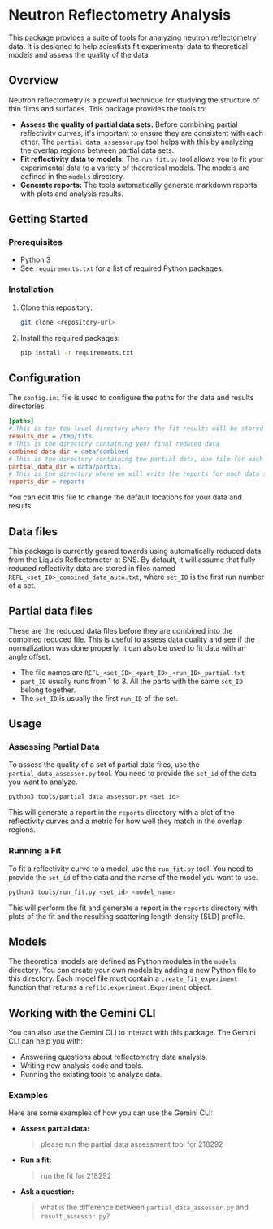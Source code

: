 # Neutron Reflectometry Analysis

This package provides a suite of tools for analyzing neutron reflectometry data. It is designed to help scientists fit experimental data to theoretical models and assess the quality of the data.

## Overview

Neutron reflectometry is a powerful technique for studying the structure of thin films and surfaces. This package provides the tools to:

*   **Assess the quality of partial data sets:** Before combining partial reflectivity curves, it's important to ensure they are consistent with each other. The `partial_data_assessor.py` tool helps with this by analyzing the overlap regions between partial data sets.
*   **Fit reflectivity data to models:** The `run_fit.py` tool allows you to fit your experimental data to a variety of theoretical models. The models are defined in the `models` directory.
*   **Generate reports:** The tools automatically generate markdown reports with plots and analysis results.

## Getting Started

### Prerequisites

*   Python 3
*   See `requirements.txt` for a list of required Python packages.

### Installation

1.  Clone this repository:
    ```bash
    git clone <repository-url>
    ```
2.  Install the required packages:
    ```bash
    pip install -r requirements.txt
    ```

## Configuration

The `config.ini` file is used to configure the paths for the data and results directories.

```ini
[paths]
# This is the top-level directory where the fit results will be stored
results_dir = /tmp/fits
# This is the directory containing your final reduced data
combined_data_dir = data/combined
# This is the directory containing the partial data, one file for each run
partial_data_dir = data/partial
# This is the directory where we will write the reports for each data set
reports_dir = reports
```
You can edit this file to change the default locations for your data and results.

## Data files
This package is currently geared towards using automatically reduced data from the
Liquids Reflectometer at SNS. By default, it will assume that fully reduced reflectivity
data are stored in files named `REFL_<set_ID>_combined_data_auto.txt`, where `set_ID`
is the first run number of a set.

## Partial data files
These are the reduced data files before they are combined into the combined reduced file.
This is useful to assess data quality and see if the normalization was done properly.
It can also be used to fit data with an angle offset.

- The file names are `REFL_<set_ID>_<part_ID>_<run_ID>_partial.txt`
- `part_ID` usually runs from 1 to 3. All the parts with the same `set_ID` belong together.
- The `set_ID` is usually the first `run_ID` of the set.



## Usage

### Assessing Partial Data

To assess the quality of a set of partial data files, use the `partial_data_assessor.py` tool. You need to provide the `set_id` of the data you want to analyze.

```bash
python3 tools/partial_data_assessor.py <set_id>
```

This will generate a report in the `reports` directory with a plot of the reflectivity curves and a metric for how well they match in the overlap regions.

### Running a Fit

To fit a reflectivity curve to a model, use the `run_fit.py` tool. You need to provide the `set_id` of the data and the name of the model you want to use.

```bash
python3 tools/run_fit.py <set_id> <model_name>
```

This will perform the fit and generate a report in the `reports` directory with plots of the fit and the resulting scattering length density (SLD) profile.

## Models

The theoretical models are defined as Python modules in the `models` directory. You can create your own models by adding a new Python file to this directory. Each model file must contain a `create_fit_experiment` function that returns a `refl1d.experiment.Experiment` object.

## Working with the Gemini CLI

You can also use the Gemini CLI to interact with this package. The Gemini CLI can help you with:

*   Answering questions about reflectometry data analysis.
*   Writing new analysis code and tools.
*   Running the existing tools to analyze data.

### Examples

Here are some examples of how you can use the Gemini CLI:

*   **Assess partial data:**
    > please run the partial data assessment tool for 218292

*   **Run a fit:**
    > run the fit for 218292

*   **Ask a question:**
    > what is the difference between `partial_data_assessor.py` and `result_assessor.py`?
